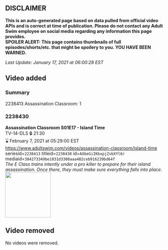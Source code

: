 ## DISCLAIMER
**This is an auto-generated page based on data pulled from official video APIs and is correct at time of publication. Please do not contact any Adult Swim employee on social media regarding any information this page provides.**  
**SPOILER ALERT: This page contains thumbnails of full episodes/shorts/etc. that might be spoilery to you. YOU HAVE BEEN WARNED.**  

_Last Update: January 17, 2021 at 06:00:28 EST_
## Video added
### Summary
2238413 Assassination Classroom: 1  
### 2238430
**Assassination Classroom S01E17 - Island Time**  
TV-14-DLS 🔒 21:30  
⌛ February 7, 2021 at 05:29:00 EST  
https://www.adultswim.com/videos/assassination-classroom/island-time  
seriesid=`2238413` titleid=`2238430` id=`AXbeGiIKbxpjZvbXYl6r` mediaid=`384273349be1031d3300aaa482ceb916239bd64f`  
_The E Class trains intently under a pro killer to prepare for their island assassination. Once there, they must make sure everything falls into place._  
<a href="https://media.cdn.adultswim.com/uploads/20210107/thumbnails/2_21171326548-AssassinationClass_117.jpg"><img src="https://media.cdn.adultswim.com/uploads/20210107/thumbnails/2_21171326548-AssassinationClass_117.jpg" height="144px" /></a>
## Video removed
No videos were removed.  
